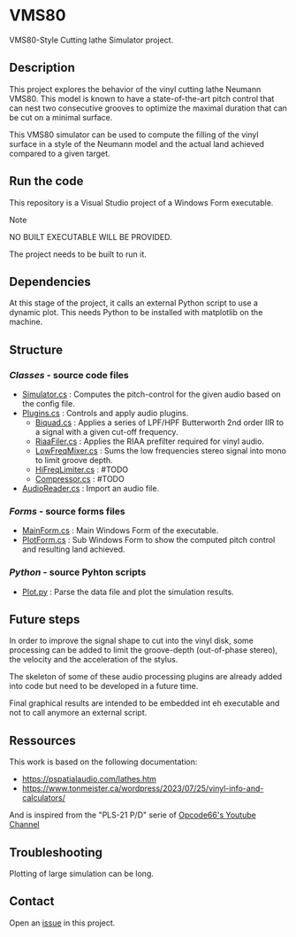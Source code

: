 # VMS80

VMS80-Style Cutting lathe Simulator project.

## Description

This project explores the behavior of the vinyl cutting lathe Neumann VMS80.
This model is known to have a state-of-the-art pitch control that can nest two consecutive grooves to optimize the maximal duration that can be cut on a minimal surface.

This VMS80 simulator can be used to compute the filling of the vinyl surface in a style of the Neumann model and the actual land achieved compared to a given target.

## Run the code

This repository is a Visual Studio project of a Windows Form executable.

> [!NOTE]
> NO BUILT EXECUTABLE WILL BE PROVIDED.
>
> The project needs to be built to run it.

## Dependencies

At this stage of the project, it calls an external Python script to use a dynamic plot.
This needs Python to be installed with matplotlib on the machine. 

## Structure

### *Classes* - source code files
- [Simulator.cs](VMS80/Classes/Simulator.cs) : Computes the pitch-control for the given audio based on the config file.
- [Plugins.cs](VMS80/Classes/Plugins.cs) : Controls and apply audio plugins.
    - [Biquad.cs](VMS80/Classes/Plugins/Biquad.cs) : Applies a series of LPF/HPF Butterworth 2nd order IIR to a signal with a given cut-off frequency.
    - [RiaaFiler.cs](VMS80/Classes/Plugins/RiaaFilter.cs) : Applies the RIAA prefilter required for vinyl audio.
    - [LowFreqMixer.cs](VMS80/Classes/Plugins/LowFreqMixer.cs) : Sums the low frequencies stereo signal into mono to limit groove depth.
    - [HiFreqLimiter.cs](VMS80/Classes/Plugins/HiFreqLimiter.cs) : #TODO
    - [Compressor.cs](VMS80/Classes/Plugins/Compressor.cs) : #TODO
- [AudioReader.cs](VMS80/Classes/AudioReader.cs) : Import an audio file.
 
### *Forms* - source forms files
- [MainForm.cs](VMS80/Forms/MainForm.cs) : Main Windows Form of the executable.
- [PlotForm.cs](VMS80/Forms/MainForm.cs) : Sub Windows Form to show the computed pitch control and resulting land achieved.

### *Python* - source Pyhton scripts
- [Plot.py](VMS80/Python/plot.py) : Parse the data file and plot the simulation results.

## Future steps

In order to improve the signal shape to cut into the vinyl disk, some processing can be added to limit the groove-depth (out-of-phase stereo),
the velocity and the acceleration of the stylus.

The skeleton of some of these audio processing plugins are already added into code but need to be developed in a future time.

Final graphical results are intended to be embedded int eh executable and not to call anymore an external script.

## Ressources
This work is based on the following documentation:
 * https://pspatialaudio.com/lathes.htm
 * https://www.tonmeister.ca/wordpress/2023/07/25/vinyl-info-and-calculators/
   
And is inspired from the "PLS-21 P/D" serie of [Opcode66's Youtube Channel](https://www.youtube.com/@opcode66/videos)

## Troubleshooting
Plotting of large simulation can be long.

## Contact
Open an [issue](https://github.com/Tichard/VMS80/issues) in this project.
